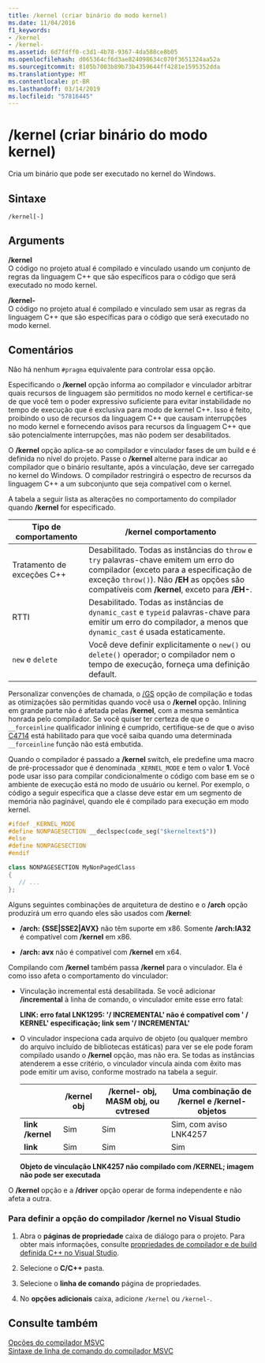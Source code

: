 ```yaml
---
title: /kernel (criar binário do modo kernel)
ms.date: 11/04/2016
f1_keywords:
- /kernel
- /kernel-
ms.assetid: 6d7fdff0-c3d1-4b78-9367-4da588ce8b05
ms.openlocfilehash: d065364cf6d3ae824098634c070f3651324aa52a
ms.sourcegitcommit: 8105b7003b89b73b4359644ff4281e1595352dda
ms.translationtype: MT
ms.contentlocale: pt-BR
ms.lasthandoff: 03/14/2019
ms.locfileid: "57816445"
---
```

# <a name="kernel-create-kernel-mode-binary"></a>/kernel (criar binário do modo kernel)

Cria um binário que pode ser executado no kernel do Windows.

## <a name="syntax"></a>Sintaxe

```
/kernel[-]
```

## <a name="arguments"></a>Arguments

**/kernel**<br/>
O código no projeto atual é compilado e vinculado usando um conjunto de regras da linguagem C++ que são específicos para o código que será executado no modo kernel.

**/kernel-**<br/>
O código no projeto atual é compilado e vinculado sem usar as regras da linguagem C++ que são específicas para o código que será executado no modo kernel.

## <a name="remarks"></a>Comentários

Não há nenhum `#pragma` equivalente para controlar essa opção.

Especificando o **/kernel** opção informa ao compilador e vinculador arbitrar quais recursos de linguagem são permitidos no modo kernel e certificar-se de que você tem o poder expressivo suficiente para evitar instabilidade no tempo de execução que é exclusiva para modo de kernel C++. Isso é feito, proibindo o uso de recursos da linguagem C++ que causam interrupções no modo kernel e fornecendo avisos para recursos da linguagem C++ que são potencialmente interrupções, mas não podem ser desabilitados.

O **/kernel** opção aplica-se ao compilador e vinculador fases de um build e é definida no nível do projeto. Passe o **/kernel** alterne para indicar ao compilador que o binário resultante, após a vinculação, deve ser carregado no kernel do Windows. O compilador restringirá o espectro de recursos da linguagem C++ a um subconjunto que seja compatível com o kernel.

A tabela a seguir lista as alterações no comportamento do compilador quando **/kernel** for especificado.

|Tipo de comportamento|**/kernel** comportamento|
|-------------------|---------------------------|
|Tratamento de exceções C++|Desabilitado. Todas as instâncias do `throw` e `try` palavras-chave emitem um erro do compilador (exceto para a especificação de exceção `throw()`). Não **/EH** as opções são compatíveis com **/kernel**, exceto para **/EH-**.|
|RTTI|Desabilitado. Todas as instâncias de `dynamic_cast` e `typeid` palavras-chave para emitir um erro do compilador, a menos que `dynamic_cast` é usada estaticamente.|
|`new` e `delete`|Você deve definir explicitamente o `new()` ou `delete()` operador; o compilador nem o tempo de execução, forneça uma definição default.|

Personalizar convenções de chamada, o [/GS](gs-buffer-security-check.md) opção de compilação e todas as otimizações são permitidas quando você usa o **/kernel** opção. Inlining em grande parte não é afetada pelas **/kernel**, com a mesma semântica honrada pelo compilador. Se você quiser ter certeza de que o `__forceinline` qualificador inlining é cumprido, certifique-se de que o aviso [C4714](../../error-messages/compiler-warnings/compiler-warning-level-4-c4714.md) está habilitado para que você saiba quando uma determinada `__forceinline` função não está embutida.

Quando o compilador é passado a **/kernel** switch, ele predefine uma macro de pré-processador que é denominada `_KERNEL_MODE` e tem o valor **1**. Você pode usar isso para compilar condicionalmente o código com base em se o ambiente de execução está no modo de usuário ou kernel. Por exemplo, o código a seguir especifica que a classe deve estar em um segmento de memória não paginável, quando ele é compilado para execução em modo kernel.

```cpp
#ifdef _KERNEL_MODE
#define NONPAGESECTION __declspec(code_seg("$kerneltext$"))
#else
#define NONPAGESECTION
#endif

class NONPAGESECTION MyNonPagedClass
{
   // ...
};
```

Alguns seguintes combinações de arquitetura de destino e o **/arch** opção produzirá um erro quando eles são usados com **/kernel**:

- **/arch: {SSE&#124;SSE2&#124;AVX}** não têm suporte em x86. Somente **/arch:IA32** é compatível com **/kernel** em x86.

- **/arch: avx** não é compatível com **/kernel** em x64.

Compilando com **/kernel** também passa **/kernel** para o vinculador. Ela é como isso afeta o comportamento do vinculador:

- Vinculação incremental está desabilitada. Se você adicionar **/incremental** à linha de comando, o vinculador emite esse erro fatal:

   **LINK: erro fatal LNK1295: '/ INCREMENTAL' não é compatível com ' / KERNEL' especificação; link sem '/ INCREMENTAL'**

- O vinculador inspeciona cada arquivo de objeto (ou qualquer membro do arquivo incluído de bibliotecas estáticas) para ver se ele pode foram compilado usando o **/kernel** opção, mas não era. Se todas as instâncias atenderem a esse critério, o vinculador vincula ainda com êxito mas pode emitir um aviso, conforme mostrado na tabela a seguir.

   ||**/kernel** obj|**/kernel-** obj, MASM obj, ou cvtresed|Uma combinação de **/kernel** e **/kernel-** objetos|
   |-|----------------------|-----------------------------------------------|-------------------------------------------------|
   |**link /kernel**|Sim|Sim|Sim, com aviso LNK4257|
   |**link**|Sim|Sim|Sim|

   **Objeto de vinculação LNK4257 não compilado com /KERNEL; imagem não pode ser executada**

O **/kernel** opção e a **/driver** opção operar de forma independente e não afeta a outra.

### <a name="to-set-the-kernel-compiler-option-in-visual-studio"></a>Para definir a opção do compilador /kernel no Visual Studio

1. Abra o **páginas de propriedade** caixa de diálogo para o projeto. Para obter mais informações, consulte [propriedades de compilador e de build definida C++ no Visual Studio](../working-with-project-properties.md).

1. Selecione o **C/C++** pasta.

1. Selecione o **linha de comando** página de propriedades.

1. No **opções adicionais** caixa, adicione `/kernel` ou `/kernel-`.

## <a name="see-also"></a>Consulte também

[Opções do compilador MSVC](compiler-options.md)<br/>
[Sintaxe de linha de comando do compilador MSVC](compiler-command-line-syntax.md)
